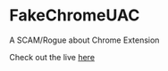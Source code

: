 # FakeChromeUAC
A SCAM/Rogue about Chrome Extension

Check out the live [here](https://vichingo455.github.io/FakeChromeUAC/)
